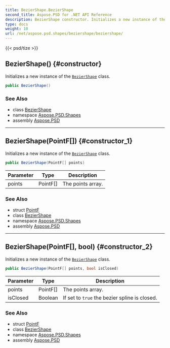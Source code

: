 ```yaml
---
title: BezierShape.BezierShape
second_title: Aspose.PSD for .NET API Reference
description: BezierShape constructor. Initializes a new instance of the BezierShape class
type: docs
weight: 10
url: /net/aspose.psd.shapes/beziershape/beziershape/
---
```

{{< psd/tize >}}
## BezierShape() {#constructor}

Initializes a new instance of the [`BezierShape`](../) class.

```csharp
public BezierShape()
```

### See Also

* class [BezierShape](../)
* namespace [Aspose.PSD.Shapes](../../beziershape/)
* assembly [Aspose.PSD](../../../)

---

## BezierShape(PointF[]) {#constructor_1}

Initializes a new instance of the [`BezierShape`](../) class.

```csharp
public BezierShape(PointF[] points)
```

| Parameter | Type | Description |
| --- | --- | --- |
| points | PointF[] | The points array. |

### See Also

* struct [PointF](../../../aspose.psd/pointf/)
* class [BezierShape](../)
* namespace [Aspose.PSD.Shapes](../../beziershape/)
* assembly [Aspose.PSD](../../../)

---

## BezierShape(PointF[], bool) {#constructor_2}

Initializes a new instance of the [`BezierShape`](../) class.

```csharp
public BezierShape(PointF[] points, bool isClosed)
```

| Parameter | Type | Description |
| --- | --- | --- |
| points | PointF[] | The points array. |
| isClosed | Boolean | If set to `true` the bezier spline is closed. |

### See Also

* struct [PointF](../../../aspose.psd/pointf/)
* class [BezierShape](../)
* namespace [Aspose.PSD.Shapes](../../beziershape/)
* assembly [Aspose.PSD](../../../)


